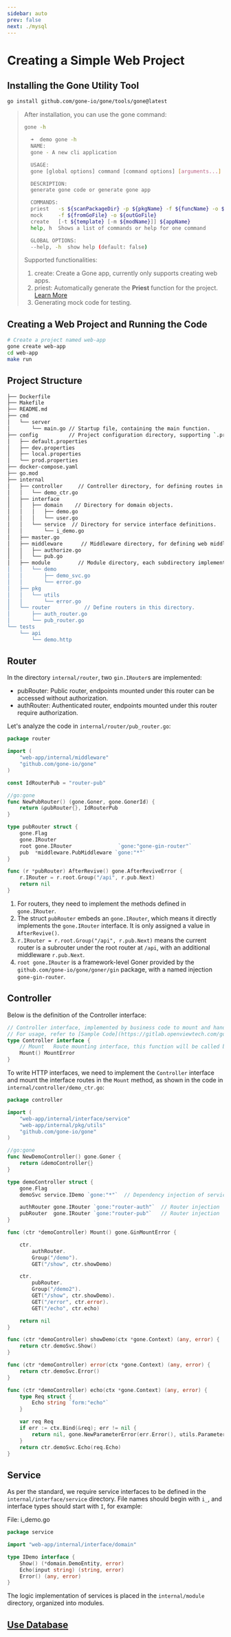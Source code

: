 ```yaml
---
sidebar: auto
prev: false
next: ./mysql
---
```


# Creating a Simple Web Project

## Installing the Gone Utility Tool
```bash
go install github.com/gone-io/gone/tools/gone@latest
```

> After installation, you can use the gone command:
> ```bash
> gone -h
> ```
>
> ```bash
>	➜  demo gone -h
>	NAME:
>	gone - A new cli application
>
>	USAGE:
>	gone [global options] command [command options] [arguments...]
>
>	DESCRIPTION:
>	generate gone code or generate gone app
>
>	COMMANDS:
>	priest   -s ${scanPackageDir} -p ${pkgName} -f ${funcName} -o ${outputFilePath} [-w]
>	mock     -f ${fromGoFile} -o ${outGoFile}
>	create   [-t ${template} [-m ${modName}]] ${appName}
>	help, h  Shows a list of commands or help for one command
>
>	GLOBAL OPTIONS:
>	--help, -h  show help (default: false)
> ```
> Supported functionalities:
> 1. create: Create a Gone app, currently only supports creating web apps.
> 2. priest: Automatically generate the **Priest** function for the project. [Learn More](../)
> 3. Generating mock code for testing.

## Creating a Web Project and Running the Code

```bash
# Create a project named web-app
gone create web-app
cd web-app
make run
```


## Project Structure

```bash
├── Dockerfile
├── Makefile
├── README.md
├── cmd
│   └── server
│       └── main.go // Startup file, containing the main function.
├── config          // Project configuration directory, supporting `.properties` files.
│   ├── default.properties
│   ├── dev.properties
│   ├── local.properties
│   └── prod.properties
├── docker-compose.yaml
├── go.mod
├── internal
│   ├── controller     // Controller directory, for defining routes in files.
│   │   └── demo_ctr.go
│   ├── interface
│   │   ├── domain    // Directory for domain objects.
│   │   │   ├── demo.go
│   │   │   └── user.go
│   │   └── service  // Directory for service interface definitions.
│   │       └── i_demo.go
│   ├── master.go
│   ├── middleware      // Middleware directory, for defining web middleware.
│   │   ├── authorize.go
│   │   └── pub.go
│   ├── module         // Module directory, each subdirectory implements a module's functionality, typically defined in internal/interface/service/.
│   │   └── demo
│   │       ├── demo_svc.go
│   │       └── error.go
│   ├── pkg
│   │   └── utils
│   │       └── error.go
│   └── router           // Define routers in this directory.
│       ├── auth_router.go
│       └── pub_router.go
└── tests
    └── api
        └── demo.http
```

## Router
In the directory `internal/router`, two `gin.IRouter`s are implemented:
- pubRouter: Public router, endpoints mounted under this router can be accessed without authorization.
- authRouter: Authenticated router, endpoints mounted under this router require authorization.

Let's analyze the code in `internal/router/pub_router.go`:
```go
package router

import (
	"web-app/internal/middleware"
	"github.com/gone-io/gone"
)

const IdRouterPub = "router-pub"

//go:gone
func NewPubRouter() (gone.Goner, gone.GonerId) {
	return &pubRouter{}, IdRouterPub
}

type pubRouter struct {
	gone.Flag
	gone.IRouter
	root gone.IRouter               `gone:"gone-gin-router"`
	pub  *middleware.PubMiddleware `gone:"*"`
}

func (r *pubRouter) AfterRevive() gone.AfterReviveError {
	r.IRouter = r.root.Group("/api", r.pub.Next)
	return nil
}
```

1. For routers, they need to implement the methods defined in `gone.IRouter`.
2. The struct `pubRouter` embeds an `gone.IRouter`, which means it directly implements the `gone.IRouter` interface. It is only assigned a value in `AfterRevive()`.
3. `r.IRouter = r.root.Group("/api", r.pub.Next)` means the current router is a subrouter under the root router at `/api`, with an additional middleware `r.pub.Next`.
4. `root gone.IRouter` is a framework-level Goner provided by the `github.com/gone-io/gone/goner/gin` package, with a named injection `gone-gin-router`.

## Controller

Below is the definition of the Controller interface:
```go
// Controller interface, implemented by business code to mount and handle routes
// For usage, refer to [Sample Code](https://gitlab.openviewtech.com/gone/gone-example/-/tree/master/gone-app)
type Controller interface {
	// Mount   Route mounting interface, this function will be called before service startup, and the implementation of this function should usually return `nil`
	Mount() MountError
}
```


To write HTTP interfaces, we need to implement the `Controller` interface and mount the interface routes in the `Mount` method, as shown in the code in `internal/controller/demo_ctr.go`:
```go
package controller

import (
	"web-app/internal/interface/service"
	"web-app/internal/pkg/utils"
	"github.com/gone-io/gone"
)

//go:gone
func NewDemoController() gone.Goner {
	return &demoController{}
}

type demoController struct {
	gone.Flag
	demoSvc service.IDemo `gone:"*"`  // Dependency injection of service

	authRouter gone.IRouter `gone:"router-auth"`  // Router injection
	pubRouter  gone.IRouter `gone:"router-pub"`   // Router injection
}

func (ctr *demoController) Mount() gone.GinMountError {

	ctr.
		authRouter.
		Group("/demo").
		GET("/show", ctr.showDemo)

	ctr.
		pubRouter.
		Group("/demo2").
		GET("/show", ctr.showDemo).
		GET("/error", ctr.error).
		GET("/echo", ctr.echo)

	return nil
}

func (ctr *demoController) showDemo(ctx *gone.Context) (any, error) {
	return ctr.demoSvc.Show()
}

func (ctr *demoController) error(ctx *gone.Context) (any, error) {
	return ctr.demoSvc.Error()
}

func (ctr *demoController) echo(ctx *gone.Context) (any, error) {
	type Req struct {
		Echo string `form:"echo"`
	}

	var req Req
	if err := ctx.Bind(&req); err != nil {
		return nil, gone.NewParameterError(err.Error(), utils.ParameterParseError)
	}
	return ctr.demoSvc.Echo(req.Echo)
}
```


## Service
As per the standard, we require service interfaces to be defined in the `internal/interface/service` directory. File names should begin with `i_`, and interface types should start with `I`, for example:

File: i_demo.go
```go
package service

import "web-app/internal/interface/domain"

type IDemo interface {
	Show() (*domain.DemoEntity, error)
	Echo(input string) (string, error)
	Error() (any, error)
}
```
The logic implementation of services is placed in the `internal/module` directory, organized into modules.

## [Use Database](https://goner.fun/guide/xorm.html)